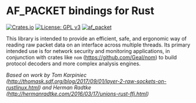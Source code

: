 # AF_PACKET bindings for Rust

[![Crates.io](https://img.shields.io/crates/v/af_packet.svg)](https://crates.io/crates/af_packet)
[![License: GPL v3](https://img.shields.io/badge/License-GPL%20v3-blue.svg)](https://www.gnu.org/licenses/gpl-3.0)
[![af_packet](https://docs.rs/af_packet/badge.svg)](https://docs.rs/af_packet)

This library is intended to provide an efficient, safe, and ergonomic way of reading raw packet data on an interface across multiple threads. Its primary intended use is for network security and monitoring applications, in conjunction with crates like `nom` (https://github.com/Geal/nom) to build protocol decoders and more complex analysis engines.

*Based on work by Tom Karpiniec (http://thomask.sdf.org/blog/2017/09/01/layer-2-raw-sockets-on-rustlinux.html) and Herman Radtke (http://hermanradtke.com/2016/03/17/unions-rust-ffi.html)*
